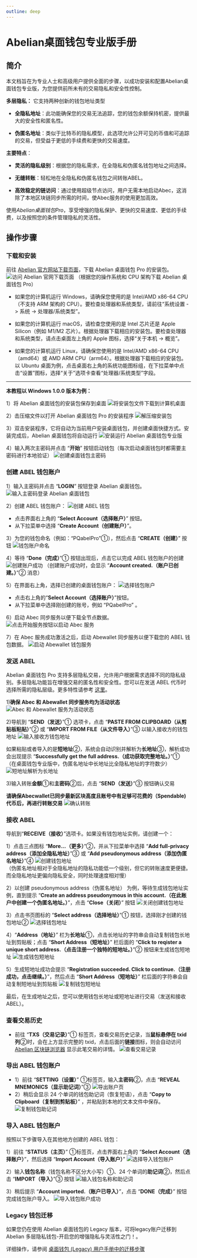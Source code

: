 ```yaml
---
outline: deep
---
```


# Abelian桌面钱包专业版手册

## 简介

本文档旨在为专业人士和高级用户提供全面的步骤，以成功安装和配置Abelian桌面钱包专业版，为您提供前所未有的交易隐私和安全性控制。

**多层隐私：** 它支持两种创新的钱包地址类型

- **全隐私地址**：此功能确保您的交易无法追踪，您的钱包余额保持机密，提供最大的安全性和匿名性。

- **伪匿名地址**：类似于比特币的隐私模型，此选项允许公开可见的币值和可追踪的交易，但受益于更低的手续费和更快的交易速度。

**主要特点**：

- **灵活的隐私级别**：根据您的隐私需求，在全隐私和伪匿名钱包地址之间选择。

- **无缝转账**：轻松地在全隐私和伪匿名钱包之间转账ABEL。

- **高效稳定的链访问**：通过使用超级节点访问，用户无需本地启动Abec，这消除了本地区块链同步所需的时间，使Abec服务的使用更加高效。


使用*Abelian桌面钱包Pro*，享受增强的隐私保护、更快的交易速度、更低的手续费，以及按照您的条件管理隐私的灵活性。


## 操作步骤
### 下载和安装

前往 [Abelian 官方网站下载页面](https://pqabelian.io/download#desktop)，下载 Abelian 桌面钱包 Pro 的安装包。
![访问 Abelian 官网下载页面](/desktop-wallet/pro/download-page.png)
（根据您的操作系统和 CPU 架构下载 Abelian 桌面钱包 Pro）

- 如果您的计算机运行 Windows，请确保您使用的是 Intel/AMD x86-64 CPU（不支持 ARM 架构的 CPU）。要检查处理器和系统类型，请前往“系统设置 -> 系统 -> 处理器/系统类型”。

- 如果您的计算机运行 macOS，请检查您使用的是 Intel 芯片还是 Apple Silicon（例如 M1/M2 芯片）。根据处理器下载相应的安装包。要检查处理器和系统类型，请点击桌面左上角的 Apple 图标，选择“关于本机 -> 概览”。

- 如果您的计算机运行 Linux，请确保您使用的是 Intel/AMD x86-64 CPU（amd64）或 AMD ARM CPU（arm64）。根据处理器下载相应的安装包。以 Ubuntu 桌面为例，点击桌面右上角的系统功能图标组，在下拉菜单中点击“设置”图标，选择“关于”选项卡查看“处理器/系统类型”字段。

---

**本教程以 Windows 1.0.0 版本为例：**

1）将 Abelian 桌面钱包的安装包保存到桌面
![将安装包文件下载到计算机桌面](/desktop-wallet/pro/download.png)

2）击压缩文件以打开 Abelian 桌面钱包 Pro 的安装程序
![解压缩安装包](/desktop-wallet/pro/installer.png)

3）双击安装程序，它将自动为当前用户安装桌面钱包，并创建桌面快捷方式。安装完成后，Abelian 桌面钱包将自动运行
![安装运行 Abelian 桌面钱包专业版](/desktop-wallet/pro/runing.png)

4）输入两次主密码并点击 “**开始**” 按钮启动钱包（每次启动桌面钱包时都需要主密码进行本地验证）
![创建桌面钱包主密码](/desktop-wallet/pro/input-password.png)

### 创建 ABEL 钱包账户

1）输入主密码并点击 “**LOGIN**” 按钮登录 Abelian 桌面钱包。
![输入主密码登录 Abelian 桌面钱包](/desktop-wallet/pro/login.png)

2）创建 ABEL 钱包账户：
  ![创建 ABEL 钱包](/desktop-wallet/pro/create-account.png)
  - 点击界面右上角的 “**Select Account（选择账户）**” 按钮。
  - 从下拉菜单中选择 “**Create Account（创建账户）**”。

3）为您的钱包命名（例如：“PQabelPro”①），然后点击 “**CREATE（创建）**” 按钮
![钱包账户命名](/desktop-wallet/pro/account-name.png)

4）等待 “**Done（完成）**”① 按钮出现后，点击它以完成 ABEL 钱包账户的创建
![创建账户成功](/desktop-wallet/pro/create-account-success.png)
（创建账户成功时，会显示 “**Account created.（账户已创建。）**”② 消息）

5）在界面右上角，选择已创建的桌面钱包账户：
![选择钱包账户](/desktop-wallet/pro/select-account.png)
  - 点击右上角的“**Select Account（选择账户）**”按钮。
  - 从下拉菜单中选择刚创建的账号，例如 “PQabelPro” 。

6）启动 Abec 同步服务以便下载全节点数据。
![点击开始服务按钮以启动 Abec 服务](/desktop-wallet/pro/start-abec-sync-service.png)

7）在 Abec 服务成功激活之后，启动 Abewallet 同步服务以便下载您的 ABEL 钱包数据。
![启动 Abewallet 钱包服务](/desktop-wallet/pro/start-abewallet-sync-service.png)

### 发送 ABEL

Abelian 桌面钱包 Pro 支持多层隐私交易，允许用户根据需求选择不同的隐私级别。多层隐私功能旨在增强交易的匿名性和安全性。您可以在发送 ABEL 代币时选择所需的隐私层级。更多特性请参考 [这里](/zh/guide/wallet/mlp-wallet-cli.html#服务能力)。

1)**确保 Abec 和 Abewallet 同步服务均为活动状态**
![Abec 和 Abewallet 服务为活动状态](/desktop-wallet/pro/abec-abewallet-active-services.png)

2)导航到 “**SEND（发送）**”① 选项卡，点击 “**PASTE FROM CLIPBOARD（从剪贴板粘贴）**”② 或 “**IMPORT FROM FILE（从文件导入）**”③ 以输入接收方的钱包地址
![输入接收方钱包地址](/desktop-wallet/pro/input-receiver-address.png)

如果粘贴或者导入的是**短地址**②，系统会自动识别并解析为**长地址**③，解析成功会出现提示 “**Successfully get the full address.（成功获取完整地址。）**”① （在桌面钱包专业版中，伪匿名地址中长地址比全隐私地址的字符数少）
![短地址解析为长地址](/desktop-wallet/pro/short-address-to-full-address.png)

3)输入转账**金额**①和**主密码**②后，点击 “**SEND（发送）**”③ 按钮确认交易

**请确保Abecwallet已同步最新区块高度且账号中有足够可花费的（Spendable)代币后，再进行转账交易**
![确认转账](/desktop-wallet/legacy/confirm-transaction.png)

### 接收 ABEL

导航到“**RECEIVE（接收）**”选项卡。如果没有钱包地址实例，请创建一个：

  1）点击三点图标 “**More...（更多）**”②，并从下拉菜单中选择 “**Add full-privacy address（添加全隐私地址）**”③ 或 “**Add pseudonymous address（添加伪匿名地址）**”④
  ![创建钱包地址](/desktop-wallet/pro/create-wallet-address.png)<br>
 （伪匿名地址相对于全隐私地址的隐私功能低一个级别，但它的转账速度更便捷。而全隐私地址更偏向隐私安全，同时处理速度相对慢）
  
  2）以创建 pseudonymous address（伪匿名地址） 为例，等待生成钱包地址实例，直到提示 “**Create an address pseudonymous in this account.（在此账户中创建一个伪匿名地址。）**”，点击 “**Close（关闭）**” 按钮
  ![关闭创建钱包地址](/desktop-wallet/pro/close-create-address.png)<br>
  
  3）点击书页图标的 “**Select address（选择地址）**”① 按钮，选择刚才创建的钱包地址②
  ![选择钱包地址](/desktop-wallet/pro/select-address.png)<br>
  
  4）“**Address（地址）**” 栏为**长地址**①，点击长地址的字符串会自动复制钱包长地址到剪贴板；点击 “**Short Address（短地址）**” 栏后面的 “**Click to reqister a unique short address.（点击注册一个独特的短地址。）**”② 按钮来生成钱包短地址
  ![生成钱包短地址](/desktop-wallet/pro/generate-short-address.png)<br>
 
  5）生成短地址成功会提示 “**Registration succeeded. Click to continue.（注册成功，点击继续。）**”，然后点击 “**Short Address（短地址）**” 栏后面的字符串会自动复制短地址到剪贴板
  ![复制钱包短地址](/desktop-wallet/pro/copy-short-address.png)

最后，在生成地址之后，您可以使用钱包长地址或短地址进行交易（发送和接收 ABEL）。

### 查看交易历史

- 前往 “**TXS（交易记录）**”① 标签页，查看交易历史记录，当**鼠标悬停在 txid 列**②时，会在上方显示完整的 txid，点击后面的**链接**图标，则会自动访问 [Abelian 区块链浏览器](https://explorer.pqabelian.io) 显示此笔交易的详情。
![查看交易记录](/desktop-wallet/pro/transaction-record.png)

### 导出 ABEL 钱包账户

- 1）前往 “**SETTING（设置）**” ①标签页，输入**主密码**②，点击 “**REVEAL MNEMONICS（显示助记词）**”③
  ![导出账户页](/desktop-wallet/pro/export-account-page.png)<br>
- 2）稍后会显示 24 个单词的钱包助记词（恢复短语），点击 “**Copy to Clipboard（复制到剪贴板）**” ，并粘贴到本地的文本文件中保存。
  ![复制钱包助记词](/desktop-wallet/pro/copy-mnemonics.png)

### 导入 ABEL 钱包账户

按照以下步骤导入在其他地方创建的 ABEL 钱包：

1）前往 “**STATUS（主页）**” ①标签页，点击界面右上角的 “**Select Account（选择账户）**”，然后选择 “**Import Account（导入账户）**”
![选择导入钱包账户](/desktop-wallet/pro/select-import-account.png)<br>

2）输入**钱包名称**（钱包名称不区分大小写）①、24 个单词的**助记词**②，然后点击 “**IMPORT（导入）**”③ 按钮
![输入钱包名称和助记词](/desktop-wallet/pro/input-account-name-mnemonics.png)<br>

3）稍后提示 “**Account imported.（账户已导入）**”，点击 “**DONE（完成）**” 按钮完成钱包账户导入。
![导入钱包账户成功](/desktop-wallet/legacy/import-account-success.png)

### Legacy 钱包迁移

如果您仍在使用 Abelian 桌面钱包的 Legacy 版本，可将legacy账户迁移到 Abelian 多层隐私钱包-开启您的增强隐私与灵活性之门！。

详细操作，请参阅 [桌面钱包 (Legacy) 用户手册中的迁移步骤](/zh/guide/wallet/desktop-wallet-legacy#迁移-abel-传统钱包至多层隐私钱包账户)
